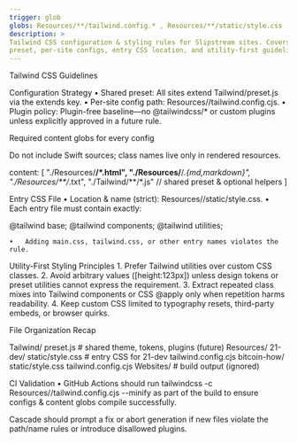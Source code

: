 ```yaml
---
trigger: glob
globs: Resources/**/tailwind.config.* , Resources/**/static/style.css
description: >
Tailwind CSS configuration & styling rules for Slipstream sites. Covers shared
preset, per-site configs, entry CSS location, and utility-first guidelines.
---
```


Tailwind CSS Guidelines

Configuration Strategy
	•	Shared preset: All sites extend Tailwind/preset.js via the extends key.
	•	Per-site config path: Resources/<SiteName>/tailwind.config.cjs.
	•	Plugin policy: Plugin-free baseline—no @tailwindcss/* or custom plugins unless explicitly approved in a future rule.

Required content globs for every config

Do not include Swift sources; class names live only in rendered resources.

content: [
  "./Resources/**/*.html",
  "./Resources/**/*.{md,markdown}",
  "./Resources/**/*.txt",
  "./Tailwind/**/*.js" // shared preset & optional helpers
]

Entry CSS File
	•	Location & name (strict): Resources/<SiteName>/static/style.css.
	•	Each entry file must contain exactly:

@tailwind base;
@tailwind components;
@tailwind utilities;


	•	Adding main.css, tailwind.css, or other entry names violates the rule.

Utility-First Styling Principles
	1.	Prefer Tailwind utilities over custom CSS classes.
	2.	Avoid arbitrary values ([height:123px]) unless design tokens or preset utilities cannot express the requirement.
	3.	Extract repeated class mixes into Tailwind components or CSS @apply only when repetition harms readability.
	4.	Keep custom CSS limited to typography resets, third-party embeds, or browser quirks.

File Organization Recap

Tailwind/
  preset.js           # shared theme, tokens, plugins (future)
Resources/
  21-dev/
    static/style.css  # entry CSS for 21-dev
    tailwind.config.cjs
  bitcoin-how/
    static/style.css
    tailwind.config.cjs
Websites/             # build output (ignored)

CI Validation
	•	GitHub Actions should run tailwindcss -c Resources/<Site>/tailwind.config.cjs --minify as part of the build to ensure configs & content globs compile successfully.

Cascade should prompt a fix or abort generation if new files violate the path/name rules or introduce disallowed plugins.